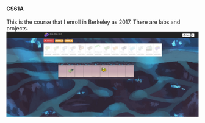 #### CS61A
This is the course that I enroll in Berkeley as 2017.
There are labs and projects.
![alt text](https://github.com/timmychen1996/CS61A/blob/master/Project/ants/img/new_ants_gui.png?raw=true)
